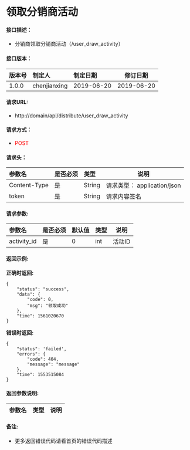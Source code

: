 # 领取分销商活动

#### 接口描述：

- 分销商领取分销商活动（/user_draw_activity）

#### 接口版本：

|版本号|制定人|制定日期|修订日期|
|:----|:-----|:-----| ---- |
|1.0.0 | chenjianxing  |2019-06-20 |  2019-06-20 |

#### 请求URL:

- http://domain/api/distribute/user_draw_activity

#### 请求方式：

- <font color=red>POST</font>

#### 请求头：

|参数名|是否必须|类型|说明|
|:----  |:---|:-----|-----|
|Content-Type | 是  |String |请求类型： application/json   |
| token | 是  |String | 请求内容签名    |


#### 请求参数:

|参数名|是否必须|默认值|类型|说明|
| :----- | :--- | :-----  | -----  | ----- |
| activity_id | 是 | 0  | int  | 活动ID |



#### 返回示例:

**正确时返回:**

```
{
    "status": "success",
    "data": {
        "code": 0,
        "msg": "领取成功"
    },
    "time": 1561020670
}
```

**错误时返回:**


```
{
    "status": 'failed',
    "errors": {
        "code": 404,
        "message": "message"
    },
    "time": 1553515084
}
```

#### 返回参数说明:

|参数名|类型|说明|
|:-----  |:-----|----- |


#### 备注:

- 更多返回错误代码请看首页的错误代码描述